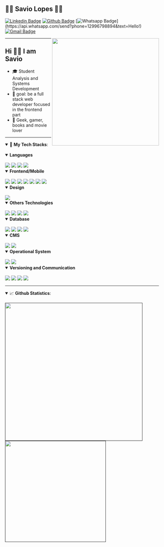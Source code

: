 ## :man_technologist: Savio Lopes 🏳️‍🌈

[![Linkedin Badge](https://img.shields.io/badge/savio-lopes-blue?style=flat-square&logo=Linkedin&logoColor=white&link=https://https://www.linkedin.com/in/savio-lopes/)](https://www.linkedin.com/in/savio-lopes/) 
[![Github Badge](https://img.shields.io/badge/-Github-000?style=flat-square&logo=Github&logoColor=white&link=https://github.com/savio-2-lopes)](https://github.com/savio-2-lopes)
[![Whatsapp Badge](https://img.shields.io/badge/-Whatsapp-4CA143?style=flat-square&labelColor=4CA143&logo=whatsapp&logoColor=white&link=https://api.whatsapp.com/send?phone=12996798894&text=Hello!)](https://api.whatsapp.com/send?phone=12996798894&text=Hello!)
[![Gmail Badge](https://img.shields.io/badge/-Gmail-c14438?style=flat-square&logo=Gmail&logoColor=white&link=mailto:savioaugulopes@gmail.com)](mailto:savioaugulopes@gmail.com)

<!-- <img align="right" src="https://whybluehost.com/wp-content/uploads/2020/04/gif-1.gif" width="350px;"/> -->

<img align="right" src="https://raw.githubusercontent.com/savio-2-lopes/Rental-Match/main/imageedit_2_7101276061.gif?token=AORAC4OQF7QJ2NIYACH6RVS74FPUK" width="350px;"/>

----

<h2> Hi 👋🏽 I am Savio </h2>

- 🎓 Student Analysis and Systems Development
- 🎯 goal: be a full stack web developer focused in the frontend part
- 💜 Geek, gamer, books and movie lover

----

<a id="tech"></a>
<details open>
  <summary>🚀 
    <strong>My Tech Stacks</strong>:
  </summary>
  
  <br>

<!-- <p align="left"> -->
<!-- <img src=https://img.shields.io/badge/-Python-2E2EFE?style=flat-square&logo=Python&logoColor=white&link=https://www.python.org/"/>
<img src=https://img.shields.io/badge/-Java-FF0000?style=flat-square&logo=Java&logoColor=white&link=https://www.java.com/pt_BR/"/> 
<img src=http://img.shields.io/badge/-Javascript-C5C204?style=flat-square&logo=Javascript&logoColor=white&link=https://www.javascript.com/"/> 
<img src=http://img.shields.io/badge/-CSS-0000FF?style=flat-square&logo=CSS3&logoColor=white&https://developer.mozilla.org/pt-BR/docs/Web/CSS"/> 
<img src=http://img.shields.io/badge/-HTML-E88726?style=flat-square&logo=HTML5&logoColor=white&link=https://developer.mozilla.org/pt-BR/docs/Web/HTML"/> 
<img src=http://img.shields.io/badge/-PHP-0000FF?style=flat-square&logo=php&logoColor=white&link=https://www.php.net/"/> 
<img src="https://img.shields.io/badge/-Git-FF0000?style=flat-square&logo=git&logoColor=white&link=https://git-scm.com"/> 
<img src="https://img.shields.io/badge/-GitHub-000?style=flat-square&logo=github&logoColor=white&link=https://github.com"/> 
<img src="https://img.shields.io/badge/-Docker-0000FF?style=flat-square&logo=docker&logoColor=white&link=https://www.docker.com/"/>
<img src="https://img.shields.io/badge/-Bootstrap-0000FF?style=flat-square&logo=bootstrap&logoColor=white&link=https://getbootstrap.com/"/>
<img src="https://img.shields.io/badge/-Mongodb-227025?style=flat-square&logo=mongodb&logoColor=white&link=https://www.mongodb.com/"/> 
<img src="https://img.shields.io/badge/-MySQL-0000FF?style=flat-square&logo=MySQL&logoColor=white&link=https://www.mysql.com/"/>
<img src="https://img.shields.io/badge/-React-0000FF?style=flat-square&logo=react&logoColor=white&link=https://pt-br.reactjs.org/"/>
<img src=https://img.shields.io/badge/-Expo-070707?style=flat-square&logo=expo&logoColor=white&link=https://expo.io/"/>
<img src=https://img.shields.io/badge/-Nestjs-FF0000?style=flat-square&logo=nestjs&logoColor=white&link=https://nestjs.com/"/>
<img src=https://img.shields.io/badge/-TypeScript-0000FF?style=flat-square&logo=typescript&logoColor=white&link=https://www.typescriptlang.org/"/>
<img src=https://img.shields.io/badge/-Dart-0000FF?style=flat-square&logo=dart&logoColor=white&link=https://dart.dev/"/>
<img src=https://img.shields.io/badge/-Flutter-0000FF?style=flat-square&logo=flutter&logoColor=white&link=https://flutter.dev/"/>
<img src=https://img.shields.io/badge/-Firebase-E88726?style=flat-square&logo=firebase&logoColor=white&link=https://firebase.google.com/?hl=pt-br"/>

 -->


<details open>
  <summary>
    <strong> Languages</strong> 
 </summary>

<br>

<img src="http://img.shields.io/badge/-Javascript-E88726?style=flat-square&logo=Javascript&logoColor=white&link=https://www.javascript.com/"/> 
<img src="https://img.shields.io/badge/-TypeScript-007ACC?style=flat-square&logo=typescript&link=https://github.com/savio-2-lopes/"/>
<img src="https://img.shields.io/badge/-Python-738ADB?style=flat-square&logo=Python&logoColor=white&link=https://www.python.org/"/>
<img src=http://img.shields.io/badge/-PHP-8993be?style=flat-square&logo=php&logoColor=white&link=https://www.php.net/"/> 
</details>

<details open>
  <summary><strong> Frontend/Mobile</strong> 
 </summary>

<br>

<img src="https://img.shields.io/badge/-HTML5-E34F26?style=flat-square&logo=html5&logoColor=white&link=https://developer.mozilla.org/pt-BR/docs/Web/JavaScript/"/>
<img src="https://img.shields.io/badge/-Dart-0075BA?style=flat-square&logo=dart&logoColor=white&link=https://dart.dev/"/>
<img src="https://img.shields.io/badge/-CSS3-1572B6?style=flat-square&logo=css3&link=https://developer.mozilla.org/pt-BR/docs/Web/CSS/"/>
<img src="https://img.shields.io/badge/-React-1572B6?style=flat-square&logo=react&logoColor=white&link=https://pt-br.reactjs.org/"/>
<img src="https://img.shields.io/badge/-ReactNative-003B57?style=flat-square&logo=react&link=https://reactnative.dev/"/>
<img src="https://img.shields.io/badge/-Bootstrap-563d7c?style=flat-square&logo=bootstrap&logoColor=white&link=https://getbootstrap.com/"/>
<img src="https://img.shields.io/badge/-Laravel-fb503b?style=flat-square&logo=laravel&logoColor=white&link=https://laravel.com"/>

</details>

<details open>
  <summary><strong> Design</strong> 
 </summary>

<br>

<img src="https://img.shields.io/badge/-Figma-86BE3C?style=flat-square&logo=figma&logoColor=white&link=https://www.figma.com/"/>
</details>

<details open>
  <summary><strong> Others Technologies</strong> 
 </summary>

<br>

<img src="https://img.shields.io/badge/-Nodejs-003B57?style=flat-square&logo=Node.js&link=https://nodejs.org/en/"/>
<img src="https://img.shields.io/badge/-Insomnia-5849BE?style=flat-square&logo=Insomnia&link=https://insomnia.rest/download/"/>
<img src="https://img.shields.io/badge/-Docker-0078D6?style=flat-square&logo=docker&logoColor=white&link=https://www.docker.com"/>
<img src="https://img.shields.io/badge/-Nestjs-FF0000?style=flat-square&logo=nestjs&logoColor=white&link=https://nestjs.com/"/>
</details>

<details open>
  <summary><strong> Database</strong> 
 </summary>

<br>

<img src="https://img.shields.io/badge/-Mongodb-227025?style=flat-square&logo=mongodb&logoColor=white&link=https://www.mongodb.com/"/> 
<img src="https://img.shields.io/badge/-MySQL-0078D6?style=flat-square&logo=MySQL&logoColor=white&link=https://www.mysql.com/"/>
<img src="https://img.shields.io/badge/-SQLite-003B57?style=flat-square&logo=sqlite&link=https://www.sqlite.org/index.html/"/>
<img src="https://img.shields.io/badge/-Firebase-E88726?style=flat-square&logo=firebase&logoColor=white&link=https://firebase.google.com/?hl=pt-br"/>
</details>

<details open>
  <summary><strong> CMS</strong> 
 </summary>

<br>

<img src="https://img.shields.io/badge/-Joomla-86BE3C?style=flat-square&logo=Joomla&logoColor=white&link=https://www.joomla.org/"/>
<img src="https://img.shields.io/badge/-Wordpress-21759B?style=flat-square&logo=Wordpress&link=https://br.wordpress.com/"/>
</details>

<details open>
  <summary><strong> Operational System</strong> 
 </summary>

<br>

<img src="https://img.shields.io/badge/-Linux-333333?style=flat-square&logo=Linux&logoColor=white&link=https://ubuntu.com/"/>
<img src="https://img.shields.io/badge/-Windows-0078D6?style=flat-square&logo=Windows&link=https://www.microsoft.com/pt-br/software-download/windows10/"/>
</details>

<details open>
  <summary><strong> Versioning and Communication</strong> 
 </summary>

<br>

<img src="https://img.shields.io/badge/-Git-FF0000?style=flat-square&logo=git&logoColor=white&link=https://git-scm.com"/> 
<img src="https://img.shields.io/badge/-GitHub-181717?style=flat-square&logo=github&link=https://github.com/savio-2-lopes/"/>
<img src="https://img.shields.io/badge/-Discord-738ADB?style=flat-square&logo=Discord&logoColor=white&link=https://discord.com"/>
<img src="https://img.shields.io/badge/-Slack-4A154B?style=flat-square&logo=Slack&link=https://slack.com/intl/pt-br/"/>
</details>

</p>
</details>

<a id="skill"></a>

----

<details open>
  <summary>📈 <b>Github Statistics</b>:</summary>
  
  <br>
        
  <div align="left"> 
     <a href="">
      <img width="450px" align="left" src="https://github-readme-stats.vercel.app/api?username=savio-2-lopes&show_icons=true&include_all_commits=true&count_private=true&&hide=issues&theme=tokyonight"/>
    </a>
    <a href="">
      <img width="330px" align="left" src="https://github-readme-stats.vercel.app/api/top-langs/?username=savio-2-lopes&layout=compact&theme=tokyonight">
    </a>  
</div
<br/>
</details>

